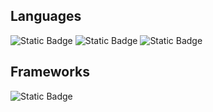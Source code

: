 ## Languages

![Static Badge](https://img.shields.io/badge/React-%20%2361DAFB?style=for-the-badge&logo=react&logoColor=white)
![Static Badge](https://img.shields.io/badge/Typescript-%233178C6?style=for-the-badge&logo=typescript&logoColor=white)
![Static Badge](https://img.shields.io/badge/Javascript-%20%23F7DF1E?style=for-the-badge&logo=javascript&logoColor=white)

## Frameworks

![Static Badge](https://img.shields.io/badge/NestJS-%20%23E0234E?style=for-the-badge&logo=nestjs&logoColor=white)




